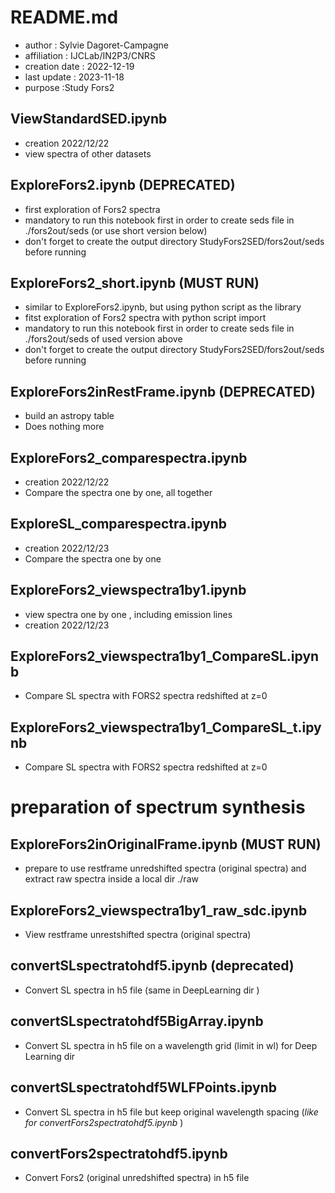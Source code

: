 # README.md

- author : Sylvie Dagoret-Campagne
- affiliation : IJCLab/IN2P3/CNRS
- creation date : 2022-12-19
- last update : 2023-11-18
- purpose :Study Fors2


## ViewStandardSED.ipynb
- creation 2022/12/22
- view spectra of other datasets

## ExploreFors2.ipynb (DEPRECATED)
- first exploration of Fors2 spectra
- mandatory to run this notebook first in order to create seds file in ./fors2out/seds (or use short version below)
- don't forget to create the output directory StudyFors2SED/fors2out/seds before running

## ExploreFors2_short.ipynb (MUST RUN)
- similar to ExploreFors2.ipynb, but using python script as the library
- fitst exploration of Fors2 spectra with python script import
- mandatory to run this notebook first in order to create seds file in ./fors2out/seds of used version above
- don't forget to create the output directory StudyFors2SED/fors2out/seds before running

## ExploreFors2inRestFrame.ipynb (DEPRECATED)
- build an astropy table
- Does nothing more

## ExploreFors2_comparespectra.ipynb
- creation 2022/12/22
- Compare the spectra one by one, all together

## ExploreSL_comparespectra.ipynb
- creation 2022/12/23
- Compare the spectra one by one

##  ExploreFors2_viewspectra1by1.ipynb
- view spectra one by one , including emission lines
- creation 2022/12/23


## ExploreFors2_viewspectra1by1_CompareSL.ipynb
- Compare SL spectra with FORS2 spectra redshifted at z=0


## ExploreFors2_viewspectra1by1_CompareSL_t.ipynb
- Compare SL spectra with FORS2 spectra redshifted at z=0



# preparation of spectrum synthesis

## ExploreFors2inOriginalFrame.ipynb (MUST RUN)
- prepare to use restframe unredshifted spectra (original spectra) and extract raw spectra inside a local dir ./raw

## ExploreFors2_viewspectra1by1_raw_sdc.ipynb
- View restframe unrestshifted spectra (original spectra)

## convertSLspectratohdf5.ipynb (deprecated)
- Convert SL spectra in h5 file (same in DeepLearning dir )

## convertSLspectratohdf5BigArray.ipynb 
- Convert SL spectra in h5 file on a wavelength grid (limit in wl) for Deep Learning dir

## convertSLspectratohdf5WLFPoints.ipynb
- Convert SL spectra in h5 file but keep original wavelength spacing (*like for convertFors2spectratohdf5.ipynb* )

## convertFors2spectratohdf5.ipynb 
- Convert Fors2 (original unredshifted spectra) in h5 file 

